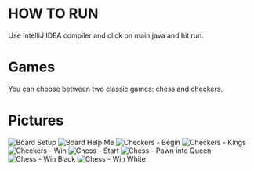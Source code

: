 # HOW TO RUN
Use IntelliJ IDEA compiler and click on main.java and hit run. 

# Games
You can choose between two classic games: chess and checkers. 

# Pictures
![Board Setup](https://github.com/user-attachments/assets/21a92e52-e47e-4be9-8d66-8fc78ca9ec98)
![Board Help Me](https://github.com/user-attachments/assets/837b8245-7a1d-4a0e-a9f8-5514c213b322)
![Checkers - Begin](https://github.com/user-attachments/assets/e3b31cd1-757f-4f5d-90af-1b49bd2af82a)
![Checkers - Kings](https://github.com/user-attachments/assets/d76dc0ea-12f9-42d9-a032-22403bb2dddf)
![Checkers - Win](https://github.com/user-attachments/assets/dfd26cb5-efb9-499a-93cd-5ff9cb30b4ce)
![Chess - Start](https://github.com/user-attachments/assets/b7ede360-ea5a-43cf-b75f-7eee02405748)
![Chess - Pawn into Queen](https://github.com/user-attachments/assets/bf76847b-b91e-4dca-8edd-21f632644ff0)
![Chess - Win Black](https://github.com/user-attachments/assets/a8ec1e14-81b0-4ade-af54-4501f9eb1b93)
![Chess - Win White](https://github.com/user-attachments/assets/75136135-35a6-49d6-b2e0-a22ba140d742)
